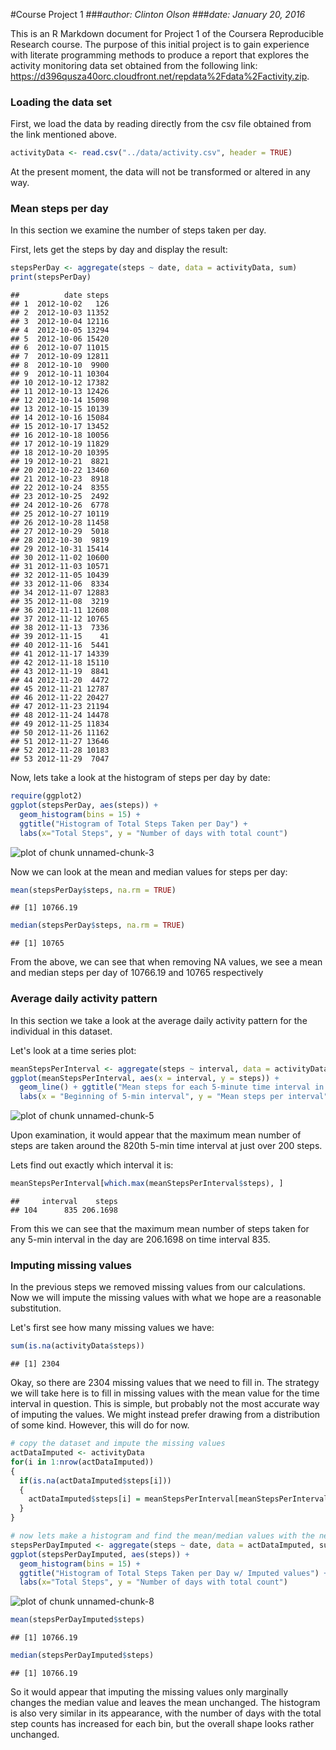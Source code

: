 #Course Project 1
###_author: Clinton Olson_
###_date: January 20, 2016_

This is an R Markdown document for Project 1 of the Coursera Reproducible Research course.  The purpose of this initial project is to gain experience with literate programming methods to produce a report that explores the activity monitoring data set obtained from the following link: https://d396qusza40orc.cloudfront.net/repdata%2Fdata%2Factivity.zip.

### Loading the data set

First, we load the data by reading directly from the csv file obtained from the link mentioned above.


```r
activityData <- read.csv("../data/activity.csv", header = TRUE)
```

At the present moment, the data will not be transformed or altered in any way.

### Mean steps per day

In this section we examine the number of steps taken per day.

First, lets get the steps by day and display the result:


```r
stepsPerDay <- aggregate(steps ~ date, data = activityData, sum)
print(stepsPerDay)
```

```
##          date steps
## 1  2012-10-02   126
## 2  2012-10-03 11352
## 3  2012-10-04 12116
## 4  2012-10-05 13294
## 5  2012-10-06 15420
## 6  2012-10-07 11015
## 7  2012-10-09 12811
## 8  2012-10-10  9900
## 9  2012-10-11 10304
## 10 2012-10-12 17382
## 11 2012-10-13 12426
## 12 2012-10-14 15098
## 13 2012-10-15 10139
## 14 2012-10-16 15084
## 15 2012-10-17 13452
## 16 2012-10-18 10056
## 17 2012-10-19 11829
## 18 2012-10-20 10395
## 19 2012-10-21  8821
## 20 2012-10-22 13460
## 21 2012-10-23  8918
## 22 2012-10-24  8355
## 23 2012-10-25  2492
## 24 2012-10-26  6778
## 25 2012-10-27 10119
## 26 2012-10-28 11458
## 27 2012-10-29  5018
## 28 2012-10-30  9819
## 29 2012-10-31 15414
## 30 2012-11-02 10600
## 31 2012-11-03 10571
## 32 2012-11-05 10439
## 33 2012-11-06  8334
## 34 2012-11-07 12883
## 35 2012-11-08  3219
## 36 2012-11-11 12608
## 37 2012-11-12 10765
## 38 2012-11-13  7336
## 39 2012-11-15    41
## 40 2012-11-16  5441
## 41 2012-11-17 14339
## 42 2012-11-18 15110
## 43 2012-11-19  8841
## 44 2012-11-20  4472
## 45 2012-11-21 12787
## 46 2012-11-22 20427
## 47 2012-11-23 21194
## 48 2012-11-24 14478
## 49 2012-11-25 11834
## 50 2012-11-26 11162
## 51 2012-11-27 13646
## 52 2012-11-28 10183
## 53 2012-11-29  7047
```

Now, lets take a look at the histogram of steps per day by date:


```r
require(ggplot2)
ggplot(stepsPerDay, aes(steps)) + 
  geom_histogram(bins = 15) + 
  ggtitle("Histogram of Total Steps Taken per Day") + 
  labs(x="Total Steps", y = "Number of days with total count")
```

![plot of chunk unnamed-chunk-3](figure/unnamed-chunk-3-1.png)

Now we can look at the mean and median values for steps per day:


```r
mean(stepsPerDay$steps, na.rm = TRUE)
```

```
## [1] 10766.19
```

```r
median(stepsPerDay$steps, na.rm = TRUE)
```

```
## [1] 10765
```
From the above, we can see that when removing NA values, we see a mean and median steps per day of 10766.19 and 10765 respectively

### Average daily activity pattern

In this section we take a look at the average daily activity pattern for the individual in this dataset.

Let's look at a time series plot:


```r
meanStepsPerInterval <- aggregate(steps ~ interval, data = activityData, FUN = mean)
ggplot(meanStepsPerInterval, aes(x = interval, y = steps)) +
  geom_line() + ggtitle("Mean steps for each 5-minute time interval in a day") + 
  labs(x = "Beginning of 5-min interval", y = "Mean steps per interval")
```

![plot of chunk unnamed-chunk-5](figure/unnamed-chunk-5-1.png)

Upon examination, it would appear that the maximum mean number of steps are taken around the 820th 5-min time interval at just over 200 steps.  

Lets find out exactly which interval it is:


```r
meanStepsPerInterval[which.max(meanStepsPerInterval$steps), ]
```

```
##     interval    steps
## 104      835 206.1698
```
From this we can see that the maximum mean number of steps taken for any 5-min interval in the day are 206.1698 on time interval 835.

### Imputing missing values

In the previous steps we removed missing values from our calculations.  Now we will impute the missing values with what we hope are a reasonable substitution.

Let's first see how many missing values we have:


```r
sum(is.na(activityData$steps))
```

```
## [1] 2304
```

Okay, so there are 2304 missing values that we need to fill in.  The strategy we will take here is to fill in missing values with the mean value for the time interval in question.  This is simple, but probably not the most accurate way of imputing the values.  We might instead prefer drawing from a distribution of some kind.  However, this will do for now.


```r
# copy the dataset and impute the missing values
actDataImputed <- activityData
for(i in 1:nrow(actDataImputed))
{
  if(is.na(actDataImputed$steps[i]))
  {
    actDataImputed$steps[i] = meanStepsPerInterval[meanStepsPerInterval$interval == actDataImputed$interval[i], c("steps")]
  }
}

# now lets make a histogram and find the mean/median values with the new imputed dataset
stepsPerDayImputed <- aggregate(steps ~ date, data = actDataImputed, sum)
ggplot(stepsPerDayImputed, aes(steps)) + 
  geom_histogram(bins = 15) + 
  ggtitle("Histogram of Total Steps Taken per Day w/ Imputed values") + 
  labs(x="Total Steps", y = "Number of days with total count")
```

![plot of chunk unnamed-chunk-8](figure/unnamed-chunk-8-1.png)

```r
mean(stepsPerDayImputed$steps)
```

```
## [1] 10766.19
```

```r
median(stepsPerDayImputed$steps)
```

```
## [1] 10766.19
```

So it would appear that imputing the missing values only marginally changes the median value and leaves the mean unchanged.  The histogram is also very similar in its appearance, with the number of days with the total step counts has increased for each bin, but the overall shape looks rather unchanged.





